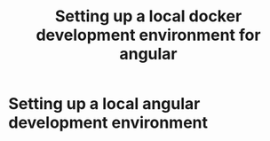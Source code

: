 ﻿---
layout: default
comments: true
tags: docker, angular local development
title: Setting up a local docker development environment for angular
---
# Setting up a local angular development environment